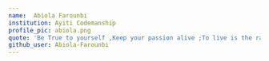 ```yaml
---
name:  Abiola Farounbi
institution: Ayiti Codemanship 
profile_pic: abiola.png
quote: 'Be True to yourself ,Keep your passion alive ;To live is the rarest thing in the world '
github_user: Abiola-Farounbi
---
```



